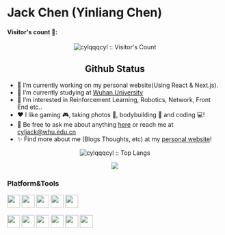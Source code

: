 # Jack Chen (Yinliang Chen)
<h4 align="left">Visitor's count 💠:</h4>
<p align="center"><img src="https://profile-counter.glitch.me/{cylqqqcyl}/count.svg" alt="cylqqqcyl :: Visitor's Count" /></p>
<h2 align="center">Github Status</h2>

- 🔭 I’m currently working on my personal website(Using React & Next.js).
- 🌱 I’m currently studying at [Wuhan University](<https://www.whu.edu.cn/>)
- 🤔 I’m interested in Reinforcement Learning, Robotics, Network, Front End etc..
- ❤️ I like gaming 🎮, taking photos 📸, bodybuilding 💪 and coding 💻!
- 💬 Be free to ask me about anything [here](https://github.com/cylqqqcyl/cylqqqcyl/issues) or reach me at cyljack@whu.edu.cn
- ✨ Find more about me (Blogs Thoughts, etc) at my [personal website](https://cylq.top)!

<p align="center"><img src="https://github-readme-stats.vercel.app/api/top-langs/?username=cylqqqcyl&langs_count=10&theme=transparent&layout=compact&hide_border=true" alt="cylqqqcyl :: Top Langs" /></p>

<p align="center"><img src="https://github-readme-stats.vercel.app/api?username=cylqqqcyl&show_icons=true&count_private=true&theme=transparent&hide_border=true&include_all_commits=true"></p>
<h3 align="left">Platform&Tools</h3>
<p align="left">
  <a>
    <img src="https://www.vectorlogo.zone/logos/python/python-icon.svg" alt="" height="30" width="30">
  </a>
  <a>
    <img src="https://www.vectorlogo.zone/logos/pytorch/pytorch-icon.svg" alt="" height="30" width="30">
  </a>
  <a>
    <img src="https://www.vectorlogo.zone/logos/tensorflow/tensorflow-icon.svg" alt="" height="30" width="30">
  </a>  
  <a>
    <img src="https://www.vectorlogo.zone/logos/qtio/qtio-icon.svg" alt="" height="30" width="30">
  </a>
  <a>
    <img src="https://www.vectorlogo.zone/logos/git-scm/git-scm-icon.svg" alt="" height="30" width="30">
  </a>  
</p>

<p align="left">
  <a>
    <img src="https://www.vectorlogo.zone/logos/microsoft/microsoft-icon.svg" alt="" height="30" width="30">
  </a>    
  <a>
    <img src="https://www.vectorlogo.zone/logos/linux/linux-icon.svg" alt="" height="30" width="30">
  </a>
  <a>
    <img src="https://www.vectorlogo.zone/logos/ubuntu/ubuntu-icon.svg" alt="" height="30" width="30">
  </a>
    <a>
    <img src="https://www.vectorlogo.zone/logos/ros/ros-icon.svg" alt="" height="30" width="30">
  </a> 
  <a>
    <img src="https://www.vectorlogo.zone/logos/jetbrains/jetbrains-icon.svg" alt="" height="30" width="30">
  </a>  
    <a>
    <img src="https://www.vectorlogo.zone/logos/reactjs/reactjs-icon.svg" alt="" height="30" width="30">
  </a>  
</p>

<!---
cylqqqcyl/cylqqqcyl is a ✨ special ✨ repository because its `README.md` (this file) appears on your GitHub profile.
You can click the Preview link to take a look at your changes.
--->

